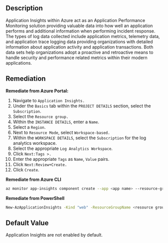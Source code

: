 ## Description

Application Insights within Azure act as an Application Performance Monitoring solution providing valuable data into how well an application performs and additional information when performing incident response. The types of log data collected include application metrics, telemetry data, and application trace logging data providing organizations with detailed information about application activity and application transactions. Both data sets help organizations adopt a proactive and retroactive means to handle security and performance related metrics within their modern applications.

## Remediation

**Remediate from Azure Portal:**

1. Navigate to `Application Insights.`
2. Under the `Basics` tab within the `PROJECT DETAILS` section, select the `Subscription`.
3. Select the `Resource group.`
4. Within the `INSTANCE DETAILS`, enter a `Name`.
5. Select a `Region`.
6. Next to `Resource Mode`, select `Workspace-based.`
7. Within the `WORKSPACE DETAILS`, select the `Subscription` for the log analytics workspace.
8. Select the appropriate `Log Analytics Workspace`.
9. Click `Next:Tags >.`
10. Enter the appropriate `Tags` as `Name`, `Value` pairs.
11. Click `Next:Review+Create.`
12. Click `Create`.

**Remediate from Azure CLI**

```bash
az monitor app-insights component create --app <app name> --resource-group <resource group name> --location <location> --kind "web" --retention-time <INT days to retain logs> --workspace <log analytics workspace ID> -- subscription <subscription ID>
```

**Remediate from PowerShell**

```bash
New-AzApplicationInsights -Kind "web" -ResourceGroupName <resource group name> -Name <app insights name> -location <location> -RetentionInDays <INT days to retain logs> -SubscriptionID <subscription ID> -WorkspaceResourceId <log analytics workspace ID>
```

## Default Value

Application Insights are not enabled by default.